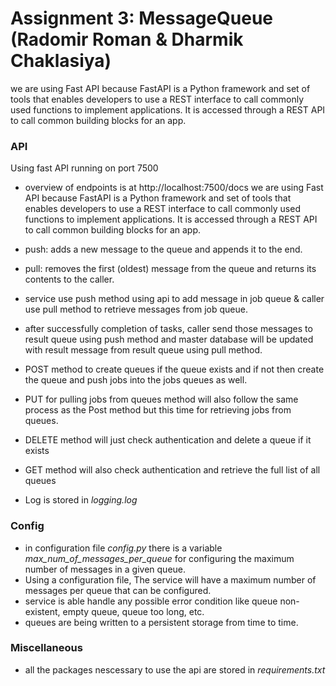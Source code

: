 # Assignment 3: MessageQueue (Radomir Roman & Dharmik Chaklasiya)

we are using Fast API because FastAPI is a Python framework and set of tools that enables developers to use a REST interface to call commonly used functions to implement applications. It is accessed through a REST API to call common building blocks for an app.


### API
Using fast API running on port 7500
- overview of endpoints is at http://localhost:7500/docs
we are using Fast API because FastAPI is a Python framework and set of tools that enables developers to use a REST 
interface to call commonly used functions to implement applications. It is accessed through a REST API to call common 
building blocks for an app.

- push: adds a new message to the queue and appends it to the end.
- pull: removes the first (oldest) message from the queue and returns its contents to the caller.

- service use push method using api to add message in job queue & caller use pull method to retrieve messages from job queue.
- after successfully completion of tasks, caller send those messages to result queue using push method and master database will be updated with result message from result queue using pull method.

- POST method to create queues if the queue exists and if not then create the queue and push jobs into the jobs queues as well. 
- PUT for pulling jobs from queues method will also follow the same process as the Post method but this time for retrieving jobs from queues. 
- DELETE method will just check authentication and delete a queue if it exists 
- GET method will also check authentication and retrieve the full list of all queues 
- Log is stored in *logging.log*

### Config
- in configuration file *config.py* there is a variable *max_num_of_messages_per_queue* for configuring the maximum number of messages in a given queue.
- Using a configuration file, The service will have a maximum number of messages per queue that can be configured.
- service is able handle any possible error condition like queue non-existent, empty queue, queue too long, etc.
- queues are being written to a persistent storage from time to time.

### Miscellaneous
- all the packages nescessary to use the api are stored in *requirements.txt*

